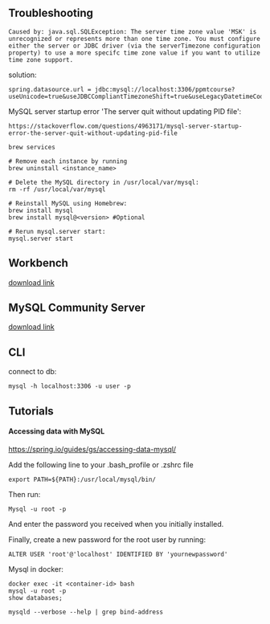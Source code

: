 ## Troubleshooting
```
Caused by: java.sql.SQLException: The server time zone value 'MSK' is unrecognized or represents more than one time zone. You must configure either the server or JDBC driver (via the serverTimezone configuration property) to use a more specifc time zone value if you want to utilize time zone support.
```
solution:
```
spring.datasource.url = jdbc:mysql://localhost:3306/ppmtcourse?useUnicode=true&useJDBCCompliantTimezoneShift=true&useLegacyDatetimeCode=false&serverTimezone=UTC
```
MySQL server startup error 'The server quit without updating PID file':
```
https://stackoverflow.com/questions/4963171/mysql-server-startup-error-the-server-quit-without-updating-pid-file
```
```
brew services

# Remove each instance by running
brew uninstall <instance_name>

# Delete the MySQL directory in /usr/local/var/mysql:
rm -rf /usr/local/var/mysql

# Reinstall MySQL using Homebrew:
brew install mysql
brew install mysql@<version> #Optional

# Rerun mysql.server start:
mysql.server start
```
## Workbench
[download link](https://dev.mysql.com/downloads/workbench/)

## MySQL Community Server
[download link](https://dev.mysql.com/downloads/mysql/)

## CLI 
connect to db:
```
mysql -h localhost:3306 -u user -p
```

## Tutorials
#### Accessing data with MySQL
https://spring.io/guides/gs/accessing-data-mysql/

Add the following line to your .bash_profile or .zshrc file
```
export PATH=${PATH}:/usr/local/mysql/bin/ 
```
Then run:
```
Mysql -u root -p 
```
And enter the password you received when you initially installed.

Finally, create a new password for the root user by running:
```
ALTER USER 'root'@'localhost' IDENTIFIED BY 'yournewpassword' 
```
Mysql in docker:
```
docker exec -it <container-id> bash
mysql -u root -p
show databases;
```
```
mysqld --verbose --help | grep bind-address
```
